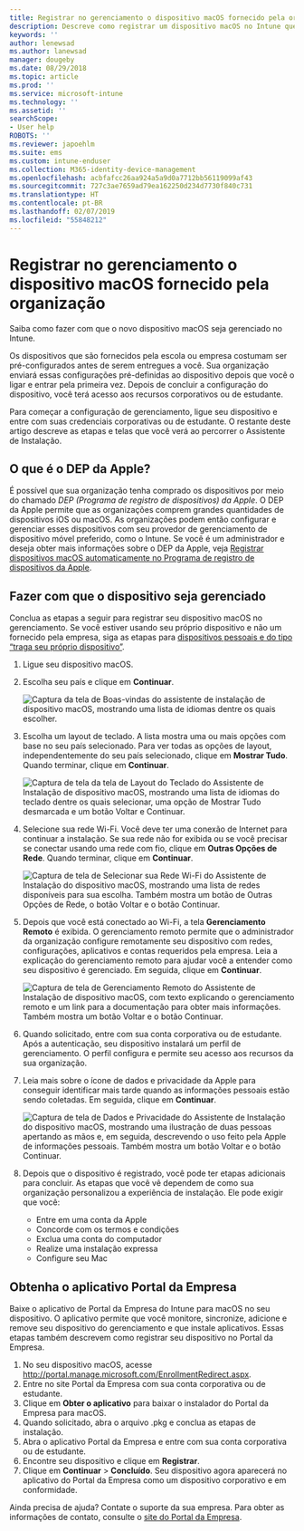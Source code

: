 ```yaml
---
title: Registrar no gerenciamento o dispositivo macOS fornecido pela organização | Microsoft Docs
description: Descreve como registrar um dispositivo macOS no Intune que foi comprado e fornecido pela sua organização.
keywords: ''
author: lenewsad
ms.author: lanewsad
manager: dougeby
ms.date: 08/29/2018
ms.topic: article
ms.prod: ''
ms.service: microsoft-intune
ms.technology: ''
ms.assetid: ''
searchScope:
- User help
ROBOTS: ''
ms.reviewer: japoehlm
ms.suite: ems
ms.custom: intune-enduser
ms.collection: M365-identity-device-management
ms.openlocfilehash: acbfafcc26aa924a5a9d0a7712bb56119099af43
ms.sourcegitcommit: 727c3ae7659ad79ea162250d234d7730f840c731
ms.translationtype: HT
ms.contentlocale: pt-BR
ms.lasthandoff: 02/07/2019
ms.locfileid: "55848212"
---
```

# <a name="enroll-your-organization-provided-macos-device-in-management"></a>Registrar no gerenciamento o dispositivo macOS fornecido pela organização

Saiba como fazer com que o novo dispositivo macOS seja gerenciado no Intune.  

Os dispositivos que são fornecidos pela escola ou empresa costumam ser pré-configurados antes de serem entregues a você. Sua organização enviará essas configurações pré-definidas ao dispositivo depois que você o ligar e entrar pela primeira vez. Depois de concluir a configuração do dispositivo, você terá acesso aos recursos corporativos ou de estudante. 

Para começar a configuração de gerenciamento, ligue seu dispositivo e entre com suas credenciais corporativas ou de estudante. O restante deste artigo descreve as etapas e telas que você verá ao percorrer o Assistente de Instalação.   

## <a name="what-is-apple-dep"></a>O que é o DEP da Apple?
É possível que sua organização tenha comprado os dispositivos por meio do chamado *DEP (Programa de registro de dispositivos) da Apple*. O DEP da Apple permite que as organizações comprem grandes quantidades de dispositivos iOS ou macOS. As organizações podem então configurar e gerenciar esses dispositivos com seu provedor de gerenciamento de dispositivo móvel preferido, como o Intune. Se você é um administrador e deseja obter mais informações sobre o DEP da Apple, veja [Registrar dispositivos macOS automaticamente no Programa de registro de dispositivos da Apple](https://docs.microsoft.com/intune/device-enrollment-program-enroll-macos).  

## <a name="get-your-device-managed"></a>Fazer com que o dispositivo seja gerenciado 
Conclua as etapas a seguir para registrar seu dispositivo macOS no gerenciamento. Se você estiver usando seu próprio dispositivo e não um fornecido pela empresa, siga as etapas para [dispositivos pessoais e do tipo “traga seu próprio dispositivo”](enroll-your-device-in-intune-macos-cp.md).  

1. Ligue seu dispositivo macOS. 
2. Escolha seu país e clique em **Continuar**.  

   ![Captura da tela de Boas-vindas do assistente de instalação de dispositivo macOS, mostrando uma lista de idiomas dentre os quais escolher.](./media/macos-dep-welcome-1808.png)   
3. Escolha um layout de teclado. A lista mostra uma ou mais opções com base no seu país selecionado. Para ver todas as opções de layout, independentemente do seu país selecionado, clique em **Mostrar Tudo**. Quando terminar, clique em **Continuar**.  

   ![Captura de tela da tela de Layout do Teclado do Assistente de Instalação de dispositivo macOS, mostrando uma lista de idiomas do teclado dentre os quais selecionar, uma opção de Mostrar Tudo desmarcada e um botão Voltar e Continuar.](./media/macos-dep-keyboard-1808.png)  
4. Selecione sua rede Wi-Fi. Você deve ter uma conexão de Internet para continuar a instalação. Se sua rede não for exibida ou se você precisar se conectar usando uma rede com fio, clique em **Outras Opções de Rede**. Quando terminar, clique em **Continuar**.  

   ![Captura de tela de Selecionar sua Rede Wi-Fi do Assistente de Instalação do dispositivo macOS, mostrando uma lista de redes disponíveis para sua escolha. Também mostra um botão de Outras Opções de Rede, o botão Voltar e o botão Continuar.](./media/macos-dep-wifi-1808.png)  
5. Depois que você está conectado ao Wi-Fi, a tela **Gerenciamento Remoto** é exibida. O gerenciamento remoto permite que o administrador da organização configure remotamente seu dispositivo com redes, configurações, aplicativos e contas requeridos pela empresa. Leia a explicação do gerenciamento remoto para ajudar você a entender como seu dispositivo é gerenciado. Em seguida, clique em **Continuar**.  

   ![Captura de tela de Gerenciamento Remoto do Assistente de Instalação de dispositivo macOS, com texto explicando o gerenciamento remoto e um link para a documentação para obter mais informações. Também mostra um botão Voltar e o botão Continuar.](./media/macos-dep-remote-management-1-1808.png)  
6. Quando solicitado, entre com sua conta corporativa ou de estudante. Após a autenticação, seu dispositivo instalará um perfil de gerenciamento. O perfil configura e permite seu acesso aos recursos da sua organização.  
7. Leia mais sobre o ícone de dados e privacidade da Apple para conseguir identificar mais tarde quando as informações pessoais estão sendo coletadas. Em seguida, clique em **Continuar**.  

   ![Captura de tela de Dados e Privacidade do Assistente de Instalação do dispositivo macOS, mostrando uma ilustração de duas pessoas apertando as mãos e, em seguida, descrevendo o uso feito pela Apple de informações pessoais. Também mostra um botão Voltar e o botão Continuar.](./media/macos-dep-apple-data-privacy-1808.png)  
8. Depois que o dispositivo é registrado, você pode ter etapas adicionais para concluir. As etapas que você vê dependem de como sua organização personalizou a experiência de instalação. Ele pode exigir que você:
    * Entre em uma conta da Apple
    * Concorde com os termos e condições
    * Exclua uma conta do computador
    * Realize uma instalação expressa
    * Configure seu Mac  
## <a name="get-the-company-portal-app"></a>Obtenha o aplicativo Portal da Empresa      
Baixe o aplicativo de Portal da Empresa do Intune para macOS no seu dispositivo. O aplicativo permite que você monitore, sincronize, adicione e remove seu dispositivo do gerenciamento e que instale aplicativos. Essas etapas também descrevem como registrar seu dispositivo no Portal da Empresa.  
1. No seu dispositivo macOS, acesse http://portal.manage.microsoft.com/EnrollmentRedirect.aspx.
2. Entre no site Portal da Empresa com sua conta corporativa ou de estudante. 
3. Clique em **Obter o aplicativo** para baixar o instalador do Portal da Empresa para macOS.
4. Quando solicitado, abra o arquivo .pkg e conclua as etapas de instalação.
4. Abra o aplicativo Portal da Empresa e entre com sua conta corporativa ou de estudante.
5. Encontre seu dispositivo e clique em **Registrar**.
6. Clique em **Continuar** > **Concluído**. Seu dispositivo agora aparecerá no aplicativo do Portal da Empresa como um dispositivo corporativo e em conformidade.

Ainda precisa de ajuda? Contate o suporte da sua empresa. Para obter as informações de contato, consulte o [site do Portal da Empresa](https://go.microsoft.com/fwlink/?linkid=2010980).
